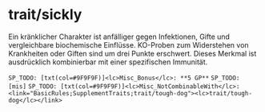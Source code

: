 # trait/sickly

Ein kränklicher Charakter ist anfälliger gegen Infektionen, Gifte und vergleichbare biochemische Einflüsse. KO-Proben zum Widerstehen von Krankheiten oder Giften sind um drei Punkte erschwert. Dieses Merkmal ist ausdrücklich kombinierbar mit einer spezifischen Immunität.

`SP_TODO: [txt(col=#9F9F9F)]<lc>Misc_Bonus</lc>: **5 GP**`
`SP_TODO: [mis]`
`SP_TODO: [txt(col=#9F9F9F)]<lc>Misc_NotCombinableWith</lc>: <link="BasicRules;SupplementTraits;trait/tough-dog"><lc>trait/tough-dog</lc></link>`